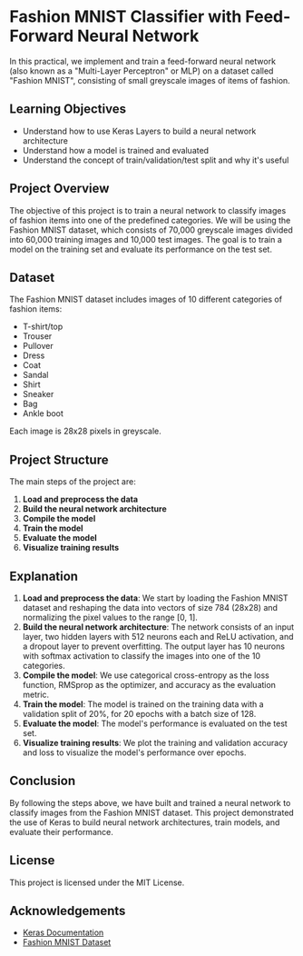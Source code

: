 # Fashion MNIST Classifier with Feed-Forward Neural Network

In this practical, we implement and train a feed-forward neural network (also known as a "Multi-Layer Perceptron" or MLP) on a dataset called "Fashion MNIST", consisting of small greyscale images of items of fashion.

## Learning Objectives
- Understand how to use Keras Layers to build a neural network architecture
- Understand how a model is trained and evaluated
- Understand the concept of train/validation/test split and why it's useful

## Project Overview
The objective of this project is to train a neural network to classify images of fashion items into one of the predefined categories. We will be using the Fashion MNIST dataset, which consists of 70,000 greyscale images divided into 60,000 training images and 10,000 test images. The goal is to train a model on the training set and evaluate its performance on the test set.

## Dataset
The Fashion MNIST dataset includes images of 10 different categories of fashion items:
- T-shirt/top
- Trouser
- Pullover
- Dress
- Coat
- Sandal
- Shirt
- Sneaker
- Bag
- Ankle boot

Each image is 28x28 pixels in greyscale.

## Project Structure
The main steps of the project are:
1. **Load and preprocess the data**
2. **Build the neural network architecture**
3. **Compile the model**
4. **Train the model**
5. **Evaluate the model**
6. **Visualize training results**

## Explanation
1. **Load and preprocess the data**: We start by loading the Fashion MNIST dataset and reshaping the data into vectors of size 784 (28x28) and normalizing the pixel values to the range [0, 1].
2. **Build the neural network architecture**: The network consists of an input layer, two hidden layers with 512 neurons each and ReLU activation, and a dropout layer to prevent overfitting. The output layer has 10 neurons with softmax activation to classify the images into one of the 10 categories.
3. **Compile the model**: We use categorical cross-entropy as the loss function, RMSprop as the optimizer, and accuracy as the evaluation metric.
4. **Train the model**: The model is trained on the training data with a validation split of 20%, for 20 epochs with a batch size of 128.
5. **Evaluate the model**: The model's performance is evaluated on the test set.
6. **Visualize training results**: We plot the training and validation accuracy and loss to visualize the model's performance over epochs.

## Conclusion
By following the steps above, we have built and trained a neural network to classify images from the Fashion MNIST dataset. This project demonstrated the use of Keras to build neural network architectures, train models, and evaluate their performance.



## License
This project is licensed under the MIT License.

## Acknowledgements
- [Keras Documentation](https://keras.io/)
- [Fashion MNIST Dataset](https://github.com/zalandoresearch/fashion-mnist)
